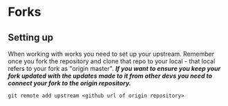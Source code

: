 # Forks

## Setting up

When working with works you need to set up your upstream. Remember once you fork the repository and clone that repo to your local - that local refers to your fork as "origin master". _**If you want to ensure you keep your fork updated with the updates made to it from other devs you need to connect your fork to the origin repository.**_

```
git remote add upstream <github url of origin repository>
```



